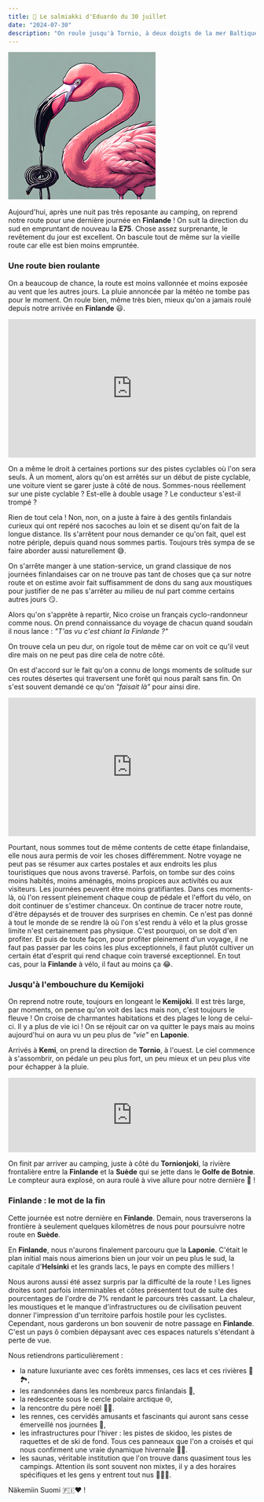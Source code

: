 ```yaml
---
title: 🍬 Le salmiakki d'Eduardo du 30 juillet
date: "2024-07-30"
description: "On roule jusqu'à Tornio, à deux doigts de la mer Baltique et de la Suède !"
---
```


![Salmiakki d'Eduardo](../salmiakki_eduardo.png)

Aujourd'hui, après une nuit pas très reposante au camping, on reprend notre route pour une dernière journée en **Finlande** ! On suit la direction du sud en empruntant de nouveau la **E75**. Chose assez surprenante, le revêtement du jour est excellent. On bascule tout de même sur la vieille route car elle est bien moins empruntée. 

### Une route bien roulante
On a beaucoup de chance, la route est moins vallonnée et moins exposée au vent que les autres jours. La pluie annoncée par la météo ne tombe pas pour le moment. On roule bien, même très bien, mieux qu'on a jamais roulé depuis notre arrivée en **Finlande** 😃.
 
<div style="width: 100%; height: 0; position: relative; padding-bottom: 56%;"><iframe src="https://giphy.com/embed/sH06IAgCCWxQk" style="top: 0; left: 0; width: 100%; height: 100%; position: absolute; border: 0;" allowfullscreen scrolling="no" allow="encrypted-media;" class="giphy-embed"></iframe></div> 

On a même le droit à certaines portions sur des pistes cyclables où l'on sera seuls. À un moment, alors qu'on est arrêtés sur un début de piste cyclable, une voiture vient se garer juste à côté de nous. Sommes-nous réellement sur une piste cyclable ? Est-elle à double usage ? Le conducteur s'est-il trompé ?

Rien de tout cela ! Non, non, on a juste à faire à des gentils finlandais curieux qui ont repéré nos sacoches au loin et se disent qu'on fait de la longue distance. Ils s'arrêtent pour nous demander ce qu'on fait, quel est notre périple, depuis quand nous sommes partis. Toujours très sympa de se faire aborder aussi naturellement 😅.

On s'arrête manger à une station-service, un grand classique de nos journées finlandaises car on ne trouve pas tant de choses que ça sur notre route et on estime avoir fait suffisamment de dons du sang aux moustiques pour justifier de ne pas s'arrêter au milieu de nul part comme certains autres jours 😏.

Alors qu'on s'apprête à repartir, Nico croise un français cyclo-randonneur comme nous. On prend connaissance du voyage de chacun quand soudain il nous lance : *"T'as vu c'est chiant la Finlande ?"*

On trouve cela un peu dur, on rigole tout de même car on voit ce qu'il veut dire mais on ne peut pas dire cela de notre côté. 

On est d'accord sur le fait qu'on a connu de longs moments de solitude sur ces routes désertes qui traversent une forêt qui nous paraît sans fin. On s'est souvent demandé ce qu'on *"faisait là"* pour ainsi dire.

<div style="width: 100%; height: 0; position: relative; padding-bottom: 56%;"><iframe src="https://giphy.com/embed/mxXPuScIwPwK2oyD6i" style="top: 0; left: 0; width: 100%; height: 100%; position: absolute; border: 0;" allowfullscreen scrolling="no" allow="encrypted-media;" class="giphy-embed"></iframe></div> 

Pourtant, nous sommes tout de même contents de cette étape finlandaise, elle nous aura permis de voir les choses différemment. Notre voyage ne peut pas se résumer aux cartes postales et aux endroits les plus touristiques que nous avons traversé. Parfois, on tombe sur des coins moins habités, moins aménagés, moins propices aux activités ou aux visiteurs. Les journées peuvent être moins gratifiantes. Dans ces moments-là, où l'on ressent pleinement chaque coup de pédale et l'effort du vélo, on doit continuer de s'estimer chanceux. On continue de tracer notre route, d'être dépaysés et de trouver des surprises en chemin. Ce n'est pas donné à tout le monde de se rendre là où l'on s'est rendu à vélo et la plus grosse limite n'est certainement pas physique. C'est pourquoi, on se doit d'en profiter. Et puis de toute façon, pour profiter pleinement d'un voyage, il ne faut pas passer par les coins les plus exceptionnels, il faut plutôt cultiver un certain état d'esprit qui rend chaque coin traversé exceptionnel. En tout cas, pour la **Finlande** à vélo, il faut au moins ça 😂.

### Jusqu'à l'embouchure du Kemijoki
On reprend notre route, toujours en longeant le 
**Kemijoki**. Il est très large, par moments, on pense qu'on voit des lacs mais non, c'est toujours le fleuve ! On croise de charmantes habitations et des plages le long de celui-ci. Il y a plus de vie ici ! On se réjouit car on va quitter le pays mais au moins aujourd'hui on aura vu un peu plus de *"vie"* en **Laponie**.

Arrivés à **Kemi**, on prend la direction de **Tornio**, à l'ouest. Le ciel commence à s'assombrir, on pédale un peu plus fort, un peu mieux et un peu plus vite pour échapper à la pluie.

<div style="left: 0; width: 100%; height: 152px; position: relative;"><iframe src="https://open.spotify.com/embed/track/5W3cjX2J3tjhG8zb6u0qHn?utm_source=oembed" style="top: 0; left: 0; width: 100%; height: 100%; position: absolute; border: 0;" allowfullscreen allow="clipboard-write; encrypted-media; fullscreen; picture-in-picture;"></iframe></div>

On finit par arriver au camping, juste à côté du **Tornionjoki**, la rivière frontalière entre la **Finlande** et la **Suède** qui se jette dans le **Golfe de Botnie**. Le compteur aura explosé, on aura roulé à vive allure pour notre dernière 🤗 !

### Finlande : le mot de la fin
Cette journée est notre dernière en **Finlande**. Demain, nous traverserons la frontière à seulement quelques kilomètres de nous pour poursuivre notre route en **Suède**. 

En **Finlande**, nous n'aurons finalement parcouru que la **Laponie**. C'était le plan initial mais nous aimerions bien un jour voir un peu plus le sud, la capitale d'**Helsinki** et les grands lacs, le pays en compte des milliers !

Nous aurons aussi été assez surpris par la difficulté de la route ! Les lignes droites sont parfois interminables et côtes présentent tout de suite des pourcentages de l'ordre de 7% rendant le parcours très cassant. La chaleur, les moustiques et le manque d'infrastructures ou de civilisation peuvent donner l'impression d'un territoire parfois hostile pour les cyclistes. Cependant, nous garderons un bon souvenir de notre passage en **Finlande**. C'est un pays ô combien dépaysant avec ces espaces naturels s'étendant à perte de vue.

Nous retiendrons particulièrement :

- la nature luxuriante avec ces forêts immenses, ces lacs et ces rivières 🌲🏞️,
- les randonnées dans les nombreux parcs finlandais 🥾,
- la redescente sous le cercle polaire arctique 🌐,
- la rencontre du père noël 🎅🏼.
- les rennes, ces cervidés amusants et fascinants qui auront sans cesse émerveillé nos journées 🦌,
- les infrastructures pour l'hiver : les pistes de skidoo, les pistes de raquettes et de ski de fond. Tous ces panneaux que l'on a croisés et qui nous confirment une vraie dynamique hivernale 🏂🏼.
- les saunas, véritable institution que l'on trouve dans quasiment tous les campings. Attention ils sont souvent non mixtes, il y a des horaires spécifiques et les gens y entrent tout nus 🧖🏼‍♂️.

Näkemiin Suomi 🇫🇮♥️ !
